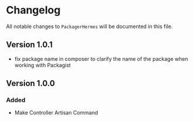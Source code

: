 # Changelog

All notable changes to `PackagerHermes` will be documented in this file.

## Version 1.0.1
- fix package name in composer to clarify the name of the package when working with Packagist

## Version 1.0.0

### Added
- Make Controller Artisan Command
